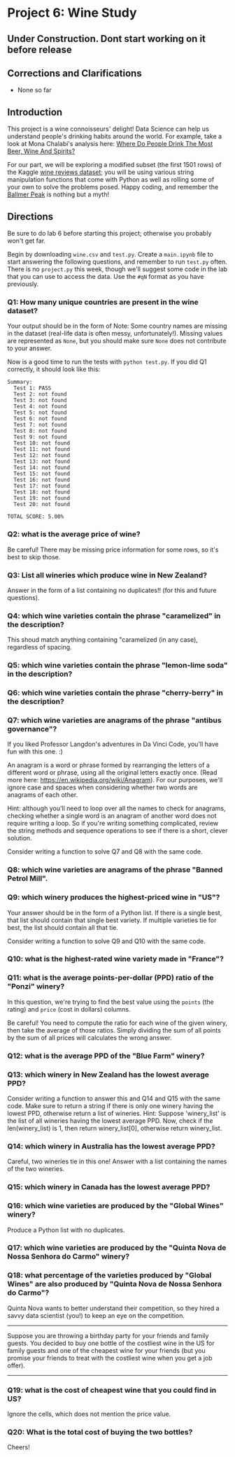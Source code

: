 # Project 6: Wine Study
## Under Construction. Dont start working on it before release

## Corrections and Clarifications

* None so far

## Introduction

This project is a wine connoisseurs' delight!  Data Science can help us understand people's drinking habits around the world.  For example, take a look at Mona Chalabi's analysis here: [Where Do People Drink The Most Beer, Wine And Spirits?](https://fivethirtyeight.com/features/dear-mona-followup-where-do-people-drink-the-most-beer-wine-and-spirits/)

For our part, we will be exploring a modified subset (the first 1501 rows) of the Kaggle
[wine reviews dataset](https://www.kaggle.com/zynicide/wine-reviews);
you will be using various string manipulation functions that come with
Python as well as rolling some of your own to solve the problems
posed. Happy coding, and remember the [Ballmer
Peak](https://xkcd.com/323/) is nothing but a myth!

## Directions

Be sure to do lab 6 before starting this project; otherwise you
probably won't get far.

Begin by downloading `wine.csv` and `test.py`.  Create a `main.ipynb`
file to start answering the following questions, and remember to run
`test.py` often.  There is no `project.py` this week, though we'll
suggest some code in the lab that you can use to access the data.  Use
the `#qN` format as you have previously.

### Q1: How many unique countries are present in the wine dataset?

Your output should be in the form of<!--  a Python list containing the
country names.  The tests don't care about the order, but there should
should be no duplicate entries in the lists.   -->
Note: Some country names are missing in the dataset (real-life data is often messy,
unfortunately!).  Missing values are represented as `None`, but you
should make sure `None` does not contribute to your answer.

Now is a good time to run the tests with `python test.py`.  If you did Q1 correctly, it should look like this:

```
Summary:
  Test 1: PASS
  Test 2: not found
  Test 3: not found
  Test 4: not found
  Test 5: not found
  Test 6: not found
  Test 7: not found
  Test 8: not found
  Test 9: not found
  Test 10: not found
  Test 11: not found
  Test 12: not found
  Test 13: not found
  Test 14: not found
  Test 15: not found
  Test 16: not found
  Test 17: not found
  Test 18: not found
  Test 19: not found
  Test 20: not found

TOTAL SCORE: 5.00%
```

### Q2: what is the average price of wine?

Be careful!  There may be missing price information for some rows, so
it's best to skip those.

### Q3: List all wineries which produce wine in New Zealand?

Answer in the form of a list containing no duplicates!! (for this and future questions).

### Q4: which wine varieties contain the phrase "caramelized" in the description?

This shoud match anything containing "caramelized (in any case), regardless of
spacing.

### Q5: which wine varieties contain the phrase "lemon-lime soda" in the description?


### Q6: which wine varieties contain the phrase "cherry-berry" in the description?

### Q7: which wine varieties are anagrams of the phrase "antibus governance"?

If you liked Professor Langdon's adventures in Da Vinci Code, you'll have fun with this one. :)

An anagram is a word or phrase formed by rearranging the letters of a
different word or phrase, using all the original letters exactly once.
(Read more here: https://en.wikipedia.org/wiki/Anagram).  For our
purposes, we'll ignore case and spaces when considering whether two
words are anagrams of each other.

Hint: although you'll need to loop over all the names to check for
anagrams, checking whether a single word is an anagram of another word
does not require writing a loop.  So if you're writing something
complicated, review the string methods and sequence operations to see
if there is a short, clever solution.

Consider writing a function to solve Q7 and Q8 with the same code.

### Q8: which wine varieties are anagrams of the phrase "Banned Petrol Mill".

### Q9: which winery produces the highest-priced wine in "US"?

Your answer should be in the form of a Python list.  If there is a
single best, that list should contain that single best variety.  If
multiple varieties tie for best, the list should contain all that tie.

Consider writing a function to solve Q9 and Q10 with the same code.

### Q10: what is the highest-rated wine variety made in "France"?

### Q11: what is the average points-per-dollar (PPD) ratio of the "Ponzi" winery?

In this question, we're trying to find the best value using the
`points` (the rating) and `price` (cost in dollars) columns.

Be careful!  You need to compute the ratio for each wine of the given
winery, then take the average of those ratios.  Simply dividing the
sum of all points by the sum of all prices will calculates the wrong
answer.

### Q12: what is the average PPD of the "Blue Farm" winery?

### Q13: which winery in New Zealand has the lowest average PPD?

Consider writing a function to answer this and Q14 and Q15 with the
same code. Make sure to return a string if there is only one winery having
the lowest PPD, otherwise return a list of wineries.
Hint: Suppose 'winery_list' is the list of all wineries having the lowest average PPD.
Now, check if the len(winery_list) is 1, then return winery_list[0], otherwise return winery_list.

### Q14: which winery in Australia has the lowest average PPD?

Careful, two wineries tie in this one!  Answer with a list containing
the names of the two wineries.

### Q15: which winery in Canada has the lowest average PPD?

### Q16: which wine varieties are produced by the "Global Wines" winery?

Produce a Python list with no duplicates.

### Q17: which wine varieties are produced by the "Quinta Nova de Nossa Senhora do Carmo" winery?

### Q18: what percentage of the varieties produced by "Global Wines" are also produced by "Quinta Nova de Nossa Senhora do Carmo"?
Quinta Nova wants to better understand their competition, so they
hired a savvy data scientist (you!) to keep an eye on the competition.

----

Suppose you are throwing a birthday party for your friends and family
guests. You decided to buy one bottle of the costliest wine in the US
for family guests and one of the cheapest wine for your friends (but
you promise your friends to treat with the costliest wine when you
get a job offer).

----

### Q19: what is the cost of cheapest wine that you could find in US?
Ignore the cells, which does not mention the price value.

### Q20: What is the total cost of buying the two bottles?

Cheers!
